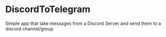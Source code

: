 # DiscordToTelegram
Simple app that take messages from a Discord Server and send them to a discord channel/group
